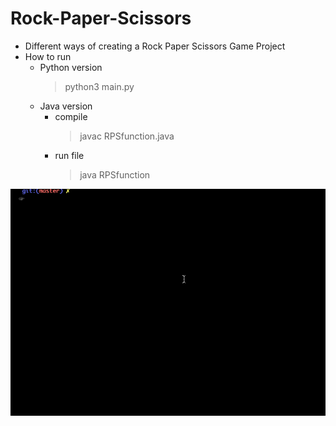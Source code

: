 # Rock-Paper-Scissors

- Different ways of creating a Rock Paper Scissors Game Project
- How to run
  - Python version
    > python3 main.py
  - Java version
    - compile
      > javac RPSfunction.java
    - run file
      > java RPSfunction

![Demo](./images/demo.gif)
